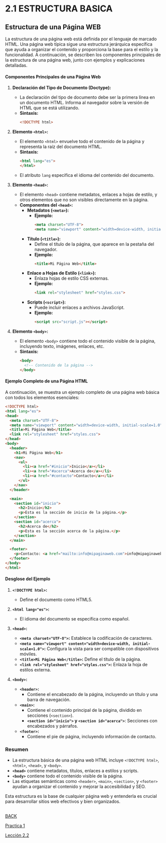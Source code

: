 # 2.1 ESTRUCTURA BASICA

## Estructura de una Página WEB

La estructura de una página web está definida por el lenguaje de marcado HTML. Una página web típica sigue una estructura jerárquica específica que ayuda a organizar el contenido y proporciona la base para el estilo y la funcionalidad. A continuación, se describen los componentes principales de la estructura de una página web, junto con ejemplos y explicaciones detalladas.

#### Componentes Principales de una Página Web

1. **Declaración del Tipo de Documento (Doctype):**
   - La declaración del tipo de documento debe ser la primera línea en un documento HTML. Informa al navegador sobre la versión de HTML que se está utilizando.
   - **Sintaxis:**
     ```html
     <!DOCTYPE html>
     ```

2. **Elemento `<html>`:**
   - El elemento `<html>` envuelve todo el contenido de la página y representa la raíz del documento HTML.
   - **Sintaxis:**
     ```html
     <html lang="es">
     </html>
     ```
   - El atributo `lang` especifica el idioma del contenido del documento.

3. **Elemento `<head>`:**
   - El elemento `<head>` contiene metadatos, enlaces a hojas de estilo, y otros elementos que no son visibles directamente en la página.
   - **Componentes del `<head>`:**
     - **Metadatos (`<meta>`):**
       - **Ejemplo:**
         ```html
         <meta charset="UTF-8">
         <meta name="viewport" content="width=device-width, initial-scale=1.0">
         ```
     - **Título (`<title>`):**
       - Define el título de la página, que aparece en la pestaña del navegador.
       - **Ejemplo:**
         ```html
         <title>Mi Página Web</title>
         ```
     - **Enlace a Hojas de Estilo (`<link>`):**
       - Enlaza hojas de estilo CSS externas.
       - **Ejemplo:**
         ```html
         <link rel="stylesheet" href="styles.css">
         ```
     - **Scripts (`<script>`):**
       - Puede incluir enlaces a archivos JavaScript.
       - **Ejemplo:**
         ```html
         <script src="script.js"></script>
         ```

4. **Elemento `<body>`:**
   - El elemento `<body>` contiene todo el contenido visible de la página, incluyendo texto, imágenes, enlaces, etc.
   - **Sintaxis:**
     ```html
     <body>
       <!-- Contenido de la página -->
     </body>
     ```

#### Ejemplo Completo de una Página HTML

A continuación, se muestra un ejemplo completo de una página web básica con todos los elementos esenciales:

```html
<!DOCTYPE html>
<html lang="es">
<head>
  <meta charset="UTF-8">
  <meta name="viewport" content="width=device-width, initial-scale=1.0">
  <title>Mi Página Web</title>
  <link rel="stylesheet" href="styles.css">
</head>
<body>
  <header>
    <h1>Mi Página Web</h1>
    <nav>
      <ul>
        <li><a href="#inicio">Inicio</a></li>
        <li><a href="#acerca">Acerca de</a></li>
        <li><a href="#contacto">Contacto</a></li>
      </ul>
    </nav>
  </header>

  <main>
    <section id="inicio">
      <h2>Inicio</h2>
      <p>Esta es la sección de inicio de la página.</p>
    </section>
    <section id="acerca">
      <h2>Acerca de</h2>
      <p>Esta es la sección acerca de la página.</p>
    </section>
  </main>

  <footer>
    <p>Contacto: <a href="mailto:info@mipaginaweb.com">info@mipaginaweb.com</a></p>
  </footer>
</body>
</html>
```

#### Desglose del Ejemplo

1. **`<!DOCTYPE html>`:**
   - Define el documento como HTML5.

2. **`<html lang="es">`:**
   - El idioma del documento se especifica como español.

3. **`<head>`:**
   - **`<meta charset="UTF-8">`:** Establece la codificación de caracteres.
   - **`<meta name="viewport" content="width=device-width, initial-scale=1.0">`:** Configura la vista para ser compatible con dispositivos móviles.
   - **`<title>Mi Página Web</title>`:** Define el título de la página.
   - **`<link rel="stylesheet" href="styles.css">`:** Enlaza la hoja de estilos externa.

4. **`<body>`:**
   - **`<header>`:**
     - Contiene el encabezado de la página, incluyendo un título y una barra de navegación.
   - **`<main>`:**
     - Contiene el contenido principal de la página, dividido en secciones (`<section>`).
     - **`<section id="inicio">` y `<section id="acerca">`**: Secciones con encabezados y párrafos.
   - **`<footer>`:**
     - Contiene el pie de página, incluyendo información de contacto.


### Resumen

- La estructura básica de una página web HTML incluye `<!DOCTYPE html>`, `<html>`, `<head>`, y `<body>`.
- **`<head>`** contiene metadatos, títulos, enlaces a estilos y scripts.
- **`<body>`** contiene todo el contenido visible de la página.
- Las etiquetas semánticas como `<header>`, `<main>`, `<section>`, y `<footer>` ayudan a organizar el contenido y mejorar la accesibilidad y SEO.

Esta estructura es la base de cualquier página web y entenderla es crucial para desarrollar sitios web efectivos y bien organizados.


##

[BACK](1-estructura-de-una-etiqueta.md)  

[Practica 1](../Practica-1/Ejercicios-2-1.md) 

[Lección 2.2](../2.2.párrafos-y-encabezados.md)  



